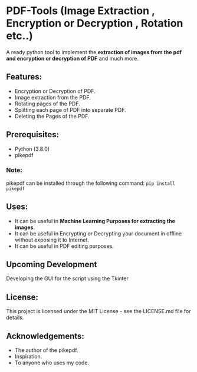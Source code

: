 # PDF-Tools (Image Extraction , Encryption or Decryption , Rotation etc..)
A ready python tool to implement the **extraction of images from the pdf and encryption or decryption of PDF** and much more.

## Features:
- Encryption or Decryption of PDF.
- Image extraction from the PDF.
- Rotating pages of the PDF.
- Splitting each page of PDF into separate PDF.
- Deleting the Pages of the PDF.

## Prerequisites:
- Python (3.8.0)
- pikepdf

### Note:
pikepdf can be installed through the following command:
`pip install pikepdf`

## Uses:
- It can be useful in **Machine Learning Purposes for extracting the images**.
- It can be useful in Encrypting or Decrypting your document in offline without exposing it to Internet.
- It can be useful in PDF editing purposes.

## Upcoming Development
Developing the GUI for the script using the Tkinter


## License:
This project is licensed under the MIT License - see the LICENSE.md file for details.

## Acknowledgements:
- The author of the pikepdf.
- Inspiration.
- To anyone who uses my code.
